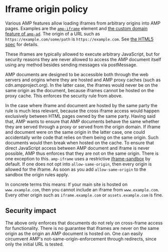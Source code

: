 <!-- TODO(#30824): remove or completely rewrite when same-origin-iframe launches. -->

# Iframe origin policy

Various AMP features allow loading iframes from arbitrary origins into AMP pages. Examples are the [`amp-iframe`](../extensions/amp-iframe/amp-iframe.md) element and [the custom domain feature of `amp-ad`](../extensions/amp-ad/amp-ad.md#running-ads-from-a-custom-domain). The origin of a URL such as `https://example.com/some/path` is `https://example.com`. See [the HTML5 spec](https://www.w3.org/TR/2011/WD-html5-20110525/origin-0.html#origin) for details.

These iframes are typically allowed to execute arbitrary JavaScript, but for security reasons they are never allowed to access the AMP document itself using any method besides sending messages via postMessage.

AMP documents are designed to be accessible both through the web servers and origins where they are hosted and AMP proxy caches (such as cdn.ampproject.org). In the latter case, the iframes would never be on the same origin as the document, because iframes cannot be hosted on the proxy cache. This enforces the security rule from above.

In the case where iframe and document are hosted by the same party the rule is much less relevant, because the cross iframe access would happen exclusively between HTML pages owned by the same party. Having said that, AMP wants to ensure that AMP documents behave the same whether they are served through a proxy or served from the origin domain. If iframe and document were on the same origin in the latter case, one could accidentally write code that relies on them being on the same origin. Such documents would then break when hosted on the cache. To ensure that direct JavaScript access between AMP document and iframe is never possible, AMP thus enforces that they are not on the same origin. There is one exception to this. `amp-iframe` uses a restrictive [iframe-sandbox](https://developer.mozilla.org/en-US/docs/Web/HTML/Element/iframe#attr-sandbox) by default. If one does not opt into `allow-same-origin`, then every origin is allowed for the iframe. As soon as you add `allow-same-origin` to the sandbox the origin rules apply.

In concrete terms this means: If your main site is hosted on `www.example.com`, then you cannot include an iframe from `www.example.com`. Every other origin such as `iframe.example.com` or `assets.example.com` is fine.

## Security impact

The above only enforces that documents do not rely on cross-frame access for functionality. There is no guarantee that iframes are never on the same origin as the origin an AMP document is hosted on. One can easily circumvent AMP's not-same-origin-enforcement through redirects, since only the initial URL is tested.
